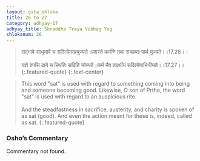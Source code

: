 ```yaml
---
layout: gita_shloka
title: 26 to 27
category: adhyay-17
adhyay_title: Śhraddhā Traya Vibhāg Yog
shlokanum: 26
---
```


> सद्भावे साधुभावे च सदित्येतत्प्रयुज्यते।प्रशस्ते कर्मणि तथा सच्छब्दः पार्थ युज्यते।।17.26।।<br><br>यज्ञे तपसि दाने च स्थितिः सदिति चोच्यते।कर्म चैव तदर्थीयं सदित्येवाभिधीयते।।17.27।।
{:.featured-quote} 
{:.text-center}

> This word "sat" is used with regard to something coming into being and someone becoming good. Likewise, O son of Prtha, the word "sat" is used with regard to an auspicious rite.<br><br>And the steadfastness in sacrifice, austerity, and charity is spoken of as sat (good). And even the action meant for these is, indeed, called as sat.
{:.featured-quote}

### Osho’s Commentary
Commentary not found.
